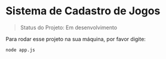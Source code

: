 # Sistema de Cadastro de Jogos

> Status do Projeto: Em desenvolvimento 


Para rodar esse projeto na sua máquina, por favor digite:
```
node app.js
```
